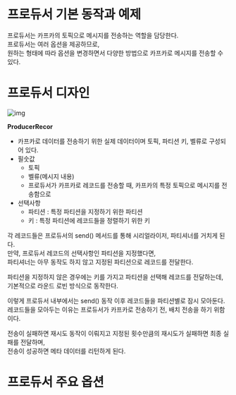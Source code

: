  
# 프로듀서 기본 동작과 예제 

프로듀서는 카프카의 토픽으로 메시지를 전송하는 역할을 담당한다.       
프로듀서는 여러 옵션을 제공하므로,    
원하는 형태에 따라 옵션을 변경하면서 다양한 방법으로 카프카로 메시지를 전송할 수 있다.      

# 프로듀서 디자인 

![img](https://user-images.githubusercontent.com/50267433/148359791-ce439f0c-7472-45c2-a099-b2e8d16c1af8.png)

**ProducerRecor**
* 카프카로 데이터를 전송하기 위한 실제 데이터이며 토픽, 파티션 키, 벨류로 구성되어 있다.           
* 필숫값    
    * 토픽    
    * 벨류(메시지 내용)     
    * 프로듀서가 카프카로 레코드를 전송할 때, 카프카의 특정 토픽으로 메시지를 전송함으로                 
* 선택사항  
    * 파티션 : 특정 파티션을 지정하기 위한 파티션      
    * 키 : 특정 파티션에 레코드들을 정렬하기 위한 키        

각 레코드들은 프로듀서의 send() 메서드를 통해 시리얼라이저, 파티셔너를 거치게 된다.         
만약, 프로듀서 레코드의 선택사항인 파티션을 지정했다면,           
파티셔너는 아무 동작도 하지 않고 지정된 파티션으로 레코드를 전달한다.  

파티션을 지정하지 않은 경우에는 키를 가지고 파티션을 선택해 레코드를 전달하는데, 기본적으로 라운드 로빈 방식으로 동작한다.    
  
이렇게 프로듀서 내부에서는 send() 동작 이후 레코드들을 파티션별로 잠시 모아둔다.       
레코드들을 모아두는 이유는 프로듀서가 카프카로 전송하기 전, 배치 전송을 하기 위함이다.    
   
전송이 실패하면 재시도 동작이 이뤄지고 지정된 횟수만큼의 재시도가 실패하면 최종 실패를 전달하며,     
전송이 성공하면 메타 데이터를 리턴하게 된다.       

# 프로듀서 주요 옵션 





